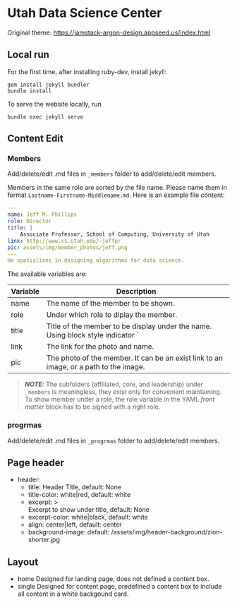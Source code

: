 # Utah Data Science Center

Original theme: https://jamstack-argon-design.appseed.us/index.html

## Local run
For the first time, after installing ruby-dev, install jekyll:
```shell
gem install jekyll bundler
bundle install
```
To serve the website locally, run
```shell
bundle exec jekyll serve
```

## Content Edit

### Members
Add/delete/edit .md files in `_members` folder to add/delete/edit members.

Members in the same role are sorted by the file name. Please name them in format `Lastname-Firstname-Middlename.md`. Here is an example file content:

```YAML
---
name: Jeff M. Phillips
role: Director
title: |
    Associate Professor, School of Computing, University of Utah
link: http://www.cs.utah.edu/~jeffp/
pic: assets/img/member_photos/jeff.png
---
He specializes in designing algorithms for data science.
```

The available variables are:

| Variable | Description |
| -------- | ------------- |
| name     | The name of the member to be shown.    |
| role     | Under which role to diplay the member. |
| title    | Title of the member to be display under the name. Using block style indicator `|` to keep newlines between multiline. |
| link     | The link for the photo and name. |
| pic      | The photo of the member. It can be an exist link to an image, or a path to the image. |

> **_NOTE:_**  The subfolders (affiliated, core, and leadership) under `_members` is meaningless, they exist only for convenient maintaining. To show member under a role, the role variable in the YAML _front matter_ block has to be signed with a right role.

### progrmas
Add/delete/edit .md files in `_progrmas` folder to add/delete/edit members.

## Page header
* header:
  * title: Header Title, default: None
  * title-color: white|red, default: white
  * excerpt: >  
        Excerpt to show under title, default: None
  * excerpt-color: white|black, default: white
  * align: center|left, default: center
  * background-image: default: /assets/img/header-background/zion-shorter.jpg

## Layout
* home
  Designed for landing page, does not defined a content box.
* single
  Designed for content page, predefined a content box to include all content in a white backgound card.